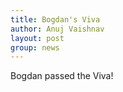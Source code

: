 ```yaml
---
title: Bogdan's Viva
author: Anuj Vaishnav
layout: post
group: news
---
```


Bogdan passed the Viva!
